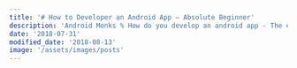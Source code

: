```yaml
---
title: '# How to Developer an Android App – Absolute Beginner'
description: 'Android Monks % How do you develop an android app - The easy way - List of things to do - How do you go about developing an Android App - The easy way'
date: '2018-07-31'
modified_date: '2018-08-13'
image: '/assets/images/posts'
---
```

